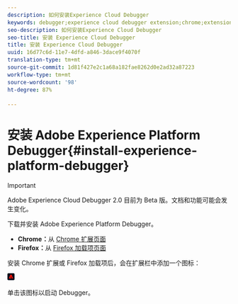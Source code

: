 ```yaml
---
description: 如何安装Experience Cloud Debugger
keywords: debugger;experience cloud debugger extension;chrome;extension;install
seo-description: 如何安装Experience Cloud Debugger
seo-title: 安装 Experience Cloud Debugger
title: 安装 Experience Cloud Debugger
uuid: 16d77c6d-11e7-4dfd-a846-3dace9f4070f
translation-type: tm+mt
source-git-commit: 1d81f427e2c1a68a182fae8262d0e2ad32a87223
workflow-type: tm+mt
source-wordcount: '98'
ht-degree: 87%

---
```



# 安装 Adobe Experience Platform Debugger{#install-experience-platform-debugger}

>[!IMPORTANT]
>
>Adobe Experience Cloud Debugger 2.0 目前为 Beta 版。文档和功能可能会发生变化。

下载并安装 Adobe Experience Platform Debugger。

* **Chrome：**&#x200B;从 [Chrome 扩展页面](https://chrome.google.com/webstore/detail/adobe-experience-cloud-de/ocdmogmohccmeicdhlhhgepeaijenapj)
* **Firefox：**&#x200B;从 [Firefox 加载项页面](https://addons.mozilla.org/zh-CN/firefox/addon/adobe-experience-platform-dbg/)

安装 Chrome 扩展或 Firefox 加载项后，会在扩展栏中添加一个图标：

![](assets/start-icon.jpg)

单击该图标以启动 Debugger。

